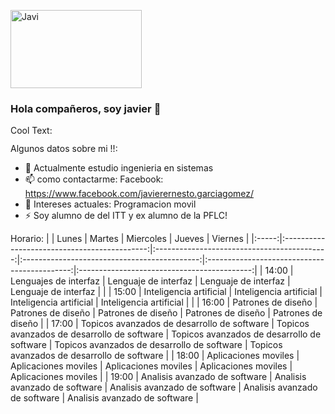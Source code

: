 <a href="https://cooltext.com"><img src="https://images.cooltext.com/5548662.png" width="210" height="125" alt="Javi" /></a>

### Hola compañeros, soy javier 👋

<a href="http://cooltext.com" target="_top"><img src="https://cooltext.com/images/ct_pixel.gif" width="80" height="15" alt="Cool Text: Logo and Graphics Generator" border="0" /></a>

Algunos datos sobre mi !!:


- 🌱 Actualmente estudio ingenieria en sistemas
- 📫 como contactarme: 
   Facebook: https://www.facebook.com/javierernesto.garciagomez/
- 🧤 Intereses actuales: Programacion movil
- ⚡ Soy alumno de del ITT y ex alumno de la PFLC!

Horario:
|       |                     Lunes                    |                    Martes                   |                   Miercoles                  |                    Jueves                    |                   Viernes                   |
|:-----:|:--------------------------------------------:|:-------------------------------------------:|:--------------------------------------------:|:--------------------------------------------:|:-------------------------------------------:|
| 14:00 |             Lenguajes de interfaz            |             Lenguaje de interfaz            |             Lenguaje de interfaz             |             Lenguaje de interfaz             |                                             |
| 15:00 |            Inteligencia artificial           |           Inteligencia artificial           |            Inteligencia artificial           |            Inteligencia artificial           |                                             |
| 16:00 |              Patrones de diseño              |              Patrones de diseño             |              Patrones de diseño              |              Patrones de diseño              |              Patrones de diseño             |
| 17:00 | Topicos avanzados de  desarrollo de software | Topicos avanzados de desarrollo de software | Topicos avanzados de  desarrollo de software | Topicos avanzados de  desarrollo de software | Topicos avanzados de desarrollo de software |
| 18:00 |             Aplicaciones moviles             |             Aplicaciones moviles            |             Aplicaciones moviles             |             Aplicaciones moviles             |             Aplicaciones moviles            |
| 19:00 |        Analisis avanzado de  software        |        Analisis avanzado de  software       |         Analisis avanzado de software        |         Analisis avanzado de software        |        Analisis avanzado de software        |


